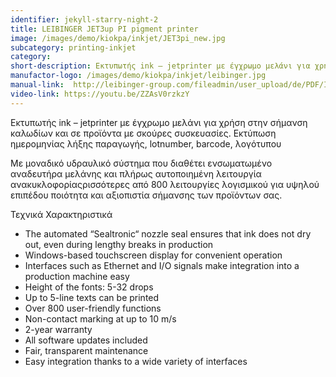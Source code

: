 ```yaml
---
identifier: jekyll-starry-night-2
title: LEIBINGER JET3up PI pigment printer
image: /images/demo/kiokpa/inkjet/JET3pi_new.jpg
subcategory: printing-inkjet
category:
short-description: Εκτυπωτής ink – jetprinter με έγχρωμο μελάνι για χρήση στην σήμανση καλωδίων και σε προϊόντα με σκούρες συσκευασίες.
manufactor-logo: /images/demo/kiokpa/inkjet/leibinger.jpg
manual-link:  http://leibinger-group.com/fileadmin/user_upload/de/PDF/Info_TechDetails/JET3up_PI/JET3up_PI_EN.pdf
video-link: https://youtu.be/ZZAsV0rzkzY
---
```




 Εκτυπωτής ink – jetprinter με έγχρωμο μελάνι για χρήση στην σήμανση καλωδίων και σε προϊόντα με σκούρες συσκευασίες. Εκτύπωση ημερομηνίας λήξης παραγωγής, lotnumber, barcode, λογότυπου

Με μοναδικό υδραυλικό σύστημα που διαθέτει ενσωματωμένο αναδευτήρα μελάνης και πλήρως αυτοποιημένη λειτουργία ανακυκλοφορίαςρισσότερες από 800 λειτουργίες λογισμικού για υψηλού επιπέδου ποιότητα και αξιοπιστία  σήμανσης των προϊόντων σας.


Τεχνικά Χαρακτηριστικά
   * The automated “Sealtronic“ nozzle seal ensures that ink does not dry out, even during lengthy breaks in production
   * Windows-based touchscreen display for convenient operation
   * Interfaces such as Ethernet and I/O signals make integration into a production machine easy
   * Height of the fonts: 5-32 drops
   * Up to 5-line texts can be printed
   * Over 800 user-friendly functions
   * Non-contact marking at up to 10 m/s
   * 2-year warranty
   * All software updates included
   * Fair, transparent maintenance
   * Easy integration thanks to a wide variety of interfaces


